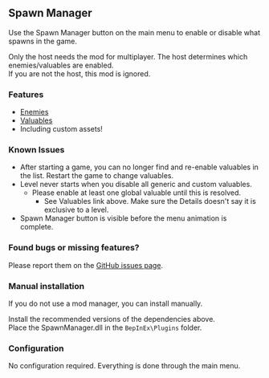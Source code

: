 ## Spawn Manager

Use the Spawn Manager button on the main menu to enable or disable what spawns in the game.

Only the host needs the mod for multiplayer. The host determines which enemies/valuables are enabled.\
If you are not the host, this mod is ignored.

### Features
* [Enemies](https://repo-2025horror.fandom.com/wiki/Monsters)
* [Valuables](https://repo-2025horror.fandom.com/wiki/Valuables)
* Including custom assets!

### Known Issues
* After starting a game, you can no longer find and re-enable valuables in the list. Restart the game to change valuables.
* Level never starts when you disable all generic and custom valuables.
  * Please enable at least one global valuable until this is resolved.
    * See Valuables link above. Make sure the Details doesn't say it is exclusive to a level.
* Spawn Manager button is visible before the menu animation is complete.

### Found bugs or missing features?
Please report them on the [GitHub issues page](https://github.com/SoundedSquash/REPO-SpawnManager/issues).

### Manual installation
If you do not use a mod manager, you can install manually.

Install the recommended versions of the dependencies above.\
Place the SpawnManager.dll in the `BepInEx\Plugins` folder.

### Configuration

No configuration required. Everything is done through the main menu.
